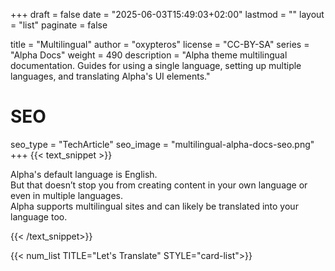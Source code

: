 +++
draft = false
date = "2025-06-03T15:49:03+02:00"
lastmod = ""
layout = "list"
paginate = false

title = "Multilingual"
author = "oxypteros"
license = "CC-BY-SA"
series = "Alpha Docs"
  weight = 490
description = "Alpha theme multilingual documentation. Guides for using a single language, setting up multiple languages, and translating Alpha's UI elements."
# SEO
seo_type = "TechArticle"
seo_image = "multilingual-alpha-docs-seo.png"
+++
{{< text_snippet >}}

Alpha's default language is English.  
But that doesn’t stop you from creating content in your own language or even in multiple languages.  
Alpha supports multilingual sites and can likely be translated into your language too.

{{< /text_snippet>}}

{{< num_list TITLE="Let's Translate" STYLE="card-list">}}
